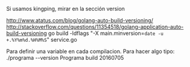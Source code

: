 Si usamos kingping, mirar en la sección version

http://www.atatus.com/blog/golang-auto-build-versioning/
http://stackoverflow.com/questions/11354518/golang-application-auto-build-versioning
go build -ldflags "-X main.minversion=`date -u +.%Y%m%d.%H%M%S`" service.go

Para definir una variable en cada compilacion.
Para hacer algo tipo:
./programa --version
Programa build 20160705
